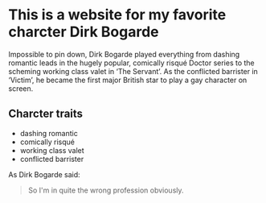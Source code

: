 # This is a website for my favorite charcter Dirk Bogarde

Impossible to pin down, Dirk Bogarde played everything from dashing romantic leads in the hugely popular, comically risqué Doctor series to the scheming working class valet in ‘The Servant’. As the conflicted barrister in ‘Victim’, he became the first major British star to play a gay character on screen. 

## Charcter traits
* dashing romantic
* comically risqué
* working class valet
* conflicted barrister

As Dirk Bogarde said:
> So I'm in quite the wrong profession obviously.
